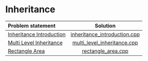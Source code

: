 # Inheritance

|      Problem statement       |             Solution             |
|:-----------------------------|:--------------------------------:|
| [Inheritance Introduction][] | [inheritance_introduction.cpp][] |
| [Multi Level Inheritance][]  | [multi_level_inheritance.cpp][]  |
| [Rectangle Area][]           | [rectangle_area.cpp][]           |

[Inheritance Introduction]: https://www.hackerrank.com/challenges/inheritance-introduction
[Multi Level Inheritance]:  https://www.hackerrank.com/challenges/multi-level-inheritance-cpp
[Rectangle Area]:           https://www.hackerrank.com/challenges/rectangle-area

[inheritance_introduction.cpp]: inheritance_introduction.cpp
[multi_level_inheritance.cpp]:  multi_level_inheritance.cpp
[rectangle_area.cpp]:           rectangle_area.cpp

